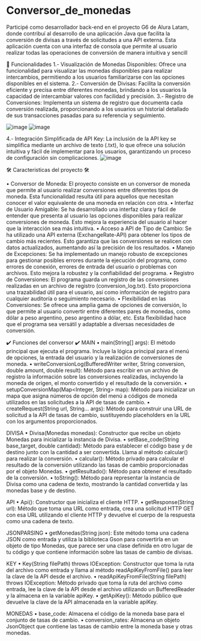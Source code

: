 # Conversor_de_monedas
Participé como desarrollador back-end en el proyecto G6 de Alura Latam, donde contribuí al desarrollo de una aplicación Java que facilita la conversión de divisas a través de solicitudes a una API externa. Esta aplicación cuenta con una interfaz de consola que permite al usuario realizar todas las operaciones de conversión de manera intuitiva y sencill

🔧 Funcionalidades
1.- Visualización de Monedas Disponibles: Ofrece una funcionalidad para visualizar las monedas disponibles para realizar intercambios, permitiendo a los usuarios familiarizarse con las opciones disponibles en el sistema.
2.- Conversión de Divisas: Facilita la conversión eficiente y precisa entre diferentes monedas, brindando a los usuarios la capacidad de intercambiar valores con facilidad y precisión.
3.- Registro de Conversiones: Implementa un sistema de registro que documenta cada conversión realizada, proporcionando a los usuarios un historial detallado de sus transacciones pasadas para su referencia y seguimiento.

![image](https://github.com/PATSIMA/Conversor_de_monedas/assets/91814599/2fb78132-a3ef-4348-9024-151496dada92)
![image](https://github.com/PATSIMA/Conversor_de_monedas/assets/91814599/37eec7c4-7429-4fc3-a2bc-a410a387e409)

4.- Integración Simplificada de API Key: La inclusión de la API key se simplifica mediante un archivo de texto (.txt), lo que ofrece una solución intuitiva y fácil de implementar para los usuarios, garantizando un proceso de configuración sin complicaciones.
![image](https://github.com/PATSIMA/Conversor_de_monedas/assets/91814599/2c0d8669-28ad-49e6-9fd0-711c4f61f13e)

🛠️ Caracteristicas del proyecto 🛠️

•	 Conversor de Moneda: El proyecto consiste en un conversor de moneda que permite al usuario realizar conversiones entre diferentes tipos de moneda. Esta funcionalidad resulta útil para aquellos que necesitan conocer el valor equivalente de una moneda en relación con otra.
•	 Interfaz de Usuario Amigable: Se ha desarrollado una interfaz clara y fácil de entender que presenta al usuario las opciones disponibles para realizar conversiones de moneda. Esto mejora la experiencia del usuario al hacer que la interacción sea más intuitiva.
•	Acceso a API de Tipo de Cambio: Se ha utilizado una API externa (ExchangeRate-API) para obtener los tipos de cambio más recientes. Esto garantiza que las conversiones se realicen con datos actualizados, aumentando así la precisión de los resultados.
• Manejo de Excepciones: Se ha implementado un manejo robusto de excepciones para gestionar posibles errores durante la ejecución del programa, como errores de conexión, errores de entrada del usuario o problemas con archivos. Esto mejora la robustez y la confiabilidad del programa.
• Registro de Conversiones: El programa guarda un registro de las conversiones realizadas en un archivo de registro (conversion_log.txt). Esto proporciona una trazabilidad útil para el usuario, así como información de registro para cualquier auditoría o seguimiento necesario.
• Flexibilidad en las Conversiones: Se ofrece una amplia gama de opciones de conversión, lo que permite al usuario convertir entre diferentes pares de monedas, como dólar a peso argentino, peso argentino a dólar, etc. Esta flexibilidad hace que el programa sea versátil y adaptable a diversas necesidades de conversión.


 ✔️ Funciones del conversor  ✔️ 
  MAIN 
 •	main(String[] args): El método principal que ejecuta el programa. Incluye la lógica principal para el menú de opciones, la entrada del usuario y la realización de conversiones de moneda.
 • writeConversionLog(BufferedWriter writer, String conversion, double amount, double result): Método para escribir en un archivo de registro la información sobre las conversiones realizadas, incluyendo la moneda de origen, el monto convertido y el resultado de la conversión.
• setupConversionMap(Map<Integer, String> map): Método para inicializar un mapa que asigna números de opción del menú a códigos de moneda utilizados en las solicitudes a la API de tasas de cambio.
• createRequest(String url, String... args): Método para construir una URL de solicitud a la API de tasas de cambio, sustituyendo placeholders en la URL con los argumentos proporcionados.

DIVISA
• Divisa(Monedas monedas): Constructor que recibe un objeto Monedas para inicializar la instancia de Divisa.
• setBase_code(String base_target, double cantidad): Método para establecer el código base y de destino junto con la cantidad a ser convertida. Llama al método calcular() para realizar la conversión.
• calcular(): Método privado para calcular el resultado de la conversión utilizando las tasas de cambio proporcionadas por el objeto Monedas.
• getResultado(): Método para obtener el resultado de la conversión.
• toString(): Método para representar la instancia de Divisa como una cadena de texto, mostrando la cantidad convertida y las monedas base y de destino.

API
• Api(): Constructor que inicializa el cliente HTTP.
• getResponse(String url): Método que toma una URL como entrada, crea una solicitud HTTP GET con esa URL utilizando el cliente HTTP y devuelve el cuerpo de la respuesta como una cadena de texto.

JSONPARSING 
• getMonedas(String json): Este método toma una cadena JSON como entrada y utiliza la biblioteca Gson para convertirla en un objeto de tipo Monedas, que parece ser una clase definida en otro lugar de tu código y que contiene información sobre las tasas de cambio de divisas.

KEY
• Key(String filePath) throws IOException: Constructor que toma la ruta del archivo como entrada y llama al método readApiKeyFromFile() para leer la clave de la API desde el archivo.
• readApiKeyFromFile(String filePath) throws IOException: Método privado que toma la ruta del archivo como entrada, lee la clave de la API desde el archivo utilizando un BufferedReader y la almacena en la variable apiKey.
• getApiKey(): Método público que devuelve la clave de la API almacenada en la variable apiKey.

MONEDAS
• base_code: Almacena el código de la moneda base para el conjunto de tasas de cambio.
• conversion_rates: Almacena un objeto JsonObject que contiene las tasas de cambio entre la moneda base y otras monedas.
